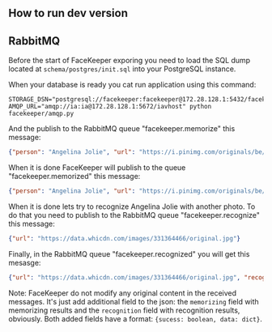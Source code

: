 ## How to run dev version

## RabbitMQ

Before the start of FaceKeeper exporing you need to load the SQL dump located at `schema/postgres/init.sql` into your PostgreSQL instance.

When your database is ready you cat run application using this command:
```shell script
STORAGE_DSN="postgresql://facekeeper:facekeeper@172.28.128.1:5432/facekeeper" AMQP_URL="amqp://ia:ia@172.28.128.1:5672/iavhost" python facekeeper/amqp.py
```

And the publish to the RabbitMQ queue "facekeeper.memorize" this message:
```json
{"person": "Angelina Jolie", "url": "https://i.pinimg.com/originals/be/ab/f3/beabf3c712d56235cc65d91ea439aaab.jpg"}
```

When it is done FaceKeeper will publish to the queue "facekeeper.memorized" this message:
```json
{"person": "Angelina Jolie", "url": "https://i.pinimg.com/originals/be/ab/f3/beabf3c712d56235cc65d91ea439aaab.jpg", "memorizing": {"success": true, "data": {"id": "b295b5b5-8325-4f8b-b33e-6fd582554d52", "digest": "9780859586097eea39ac14c37e644f0b9cfe66f3bb57a9d6149df300b0757323"}}}
```

When it is done lets try to recognize Angelina Jolie with another photo.
To do that you need to publish to the RabbitMQ queue "facekeeper.recognize" this message:
```json
{"url": "https://data.whicdn.com/images/331364466/original.jpg"}
```

Finally, in the RabbitMQ queue "facekeeper.recognized" you will get this mesasge:
```json
{"url": "https://data.whicdn.com/images/331364466/original.jpg", "recognition": {"success": true, "data": {"person": "Angelina Jolie"}}}
```

Note: FaceKeeper do not modify any original content in the received messages. 
It's just add additional field to the json: the `memorizing` field with memorizing results and the `recognition` field with recognition results, obviously.
Both added fields have a format: `{sucess: boolean, data: dict}`.